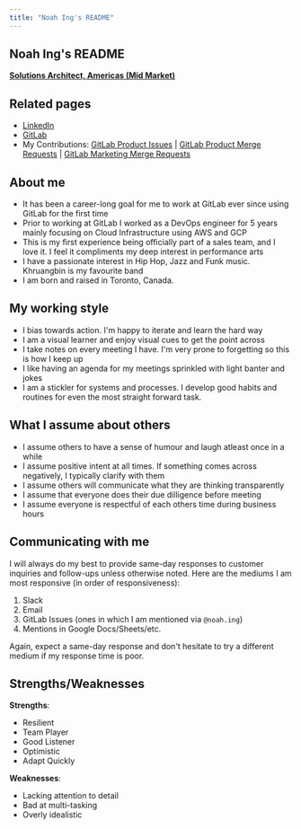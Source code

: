 ```yaml
---
title: "Noah Ing's README"
---
```


<!-- This template will help you build out your very own GitLab README, a great tool for transparently letting others know what it's like to work with you, and how you prefer to be communicated with. Each section is optional. You can remove those you aren't comfortable filling out, and add sections that are germane to you. -->

## Noah Ing's README

**[Solutions Architect, Americas (Mid Market)](/handbook/company/team/#noah.ing)**

## Related pages

<!-- Add links to relevant pages that add context to who you are. Examples include blog posts, social media profiles, portfolios, reels, personal homepages, etc. -->

- [LinkedIn](https://www.linkedin.com/in/noah-ing/)
- [GitLab](https://gitlab.com/noah.ing)
- My Contributions: [GitLab Product Issues](https://gitlab.com/groups/gitlab-org/-/issues?scope=all&utf8=%E2%9C%93&state=all&author_username=noah.ing) | [GitLab Product Merge Requests](https://gitlab.com/groups/gitlab-org/-/merge_requests?scope=all&utf8=%E2%9C%93&state=merged&author_username=noah.ing) | [GitLab Marketing Merge Requests](https://gitlab.com/groups/gitlab-com/-/merge_requests?scope=all&utf8=%E2%9C%93&state=merged&author_username=noah.ing)

## About me

<!--
[**Consider embedding a video of you working or being interviewed, along with 5-10 bullet points outlining interesting tidbits about you and your interests. Focus these on non-work attributes. Also, add detail on what GitLab values and sub-values resonate most with you. This enables ice-breakers to occur ahead of meetings.**]
-->

- It has been a career-long goal for me to work at GitLab ever since using GitLab for the first time
- Prior to working at GitLab I worked as a DevOps engineer for 5 years mainly focusing on Cloud Infrastructure using AWS and GCP
- This is my first experience being officially part of a sales team, and I love it. I feel it compliments my deep interest in performance arts
- I have a passionate interest in Hip Hop, Jazz and Funk music. Khruangbin is my favourite band
- I am born and raised in Toronto, Canada.

## My working style

<!-- Add 5-10 bullets on how you prefer to work, interact with others, and learn. You may optionally include intel from Strength Deployment Inventory, Myers—Briggs, etc. This is most effective when you are precise and specific about your norms, assumptions, and expectations. If you are unsure what would be helpful here, ask your colleagues for their input. You may learn something from listening to outside perspective! -->

- I bias towards action. I'm happy to iterate and learn the hard way
- I am a visual learner and enjoy visual cues to get the point across
- I take notes on every meeting I have. I'm very prone to forgetting so this is how I keep up
- I like having an agenda for my meetings sprinkled with light banter and jokes
- I am a stickler for systems and processes. I develop good habits and routines for even the most straight forward task.

## What I assume about others

<!-- Add 5-10 bullets on the assumptions you typically hold when working with others. Strive to be as open with these as possible, so others understand your perspective when engaging with you on projects. Remember, the honesty put forth in these answers enables others to be more understanding and empathetic. -->

- I assume others to have a sense of humour and laugh atleast once in a while
- I assume positive intent at all times. If something comes across negatively, I typically clarify with them
- I assume others will communicate what they are thinking transparently
- I assume that everyone does their due dilligence before meeting
- I assume everyone is respectful of each others time during business hours

## Communicating with me

<!-- Consider 5-10 bullets on your communication preferences. This includes traditional styles such as verbal, textual, and visual, but you are encouraged to be precise. You can mention things like routine, availability, your travel habits, etc. This helps others understand why you communicate in the manner than you do, and it enables them to tailor their communication in a way that resonates most with you.
-->

I will always do my best to provide same-day responses to customer inquiries and follow-ups unless otherwise noted. Here are the mediums I am most responsive (in order of responsiveness):

1. Slack
1. Email
1. GitLab Issues (ones in which I am mentioned via `@noah.ing`)
1. Mentions in Google Docs/Sheets/etc.

Again, expect a same-day response and don't hesitate to try a different medium if my response time is poor.

## Strengths/Weaknesses

<!-- These may be covered in the above sections. If you prefer a section devoted to strengths and weaknesses, this will enable others to lean on your areas of published expertise and offer support in weak areas without passing judgment. -->

**Strengths**:

- Resilient
- Team Player
- Good Listener
- Optimistic
- Adapt Quickly

**Weaknesses**:

- Lacking attention to detail
- Bad at multi-tasking
- Overly idealistic
